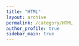 ```yaml
---
title: "HTML"
layout: archive
permalink: /category/HTML
author_profile: true
sidebar_main: true
---
```

